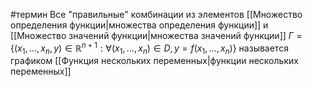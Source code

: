 #термин
Все "правильные" комбинации из элементов [[Множество определения функции|множества определения функции]] и [[Множество значений функции|множества значений функции]] $\Gamma = \{(x_1, \dots, x_n, y) \in \mathbb{R}^{n + 1}: \forall (x_1, \dots, x_n) \in D, y = f(x_1, \dots, x_n)\}$ называется графиком [[Функция нескольких переменных|функции нескольких переменных]]